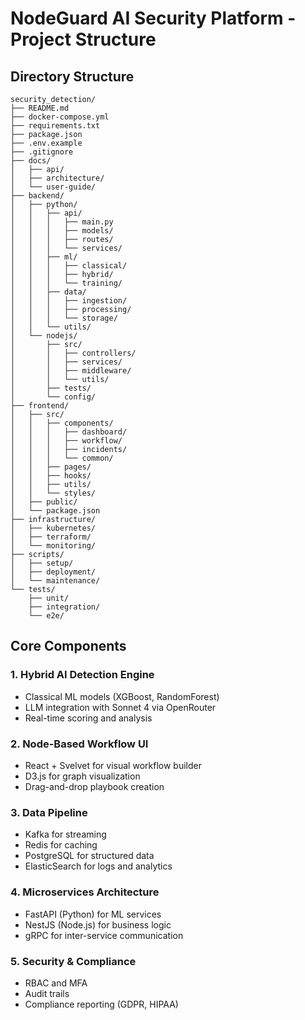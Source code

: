 # NodeGuard AI Security Platform - Project Structure

## Directory Structure

```
security_detection/
├── README.md
├── docker-compose.yml
├── requirements.txt
├── package.json
├── .env.example
├── .gitignore
├── docs/
│   ├── api/
│   ├── architecture/
│   └── user-guide/
├── backend/
│   ├── python/
│   │   ├── api/
│   │   │   ├── main.py
│   │   │   ├── models/
│   │   │   ├── routes/
│   │   │   └── services/
│   │   ├── ml/
│   │   │   ├── classical/
│   │   │   ├── hybrid/
│   │   │   └── training/
│   │   ├── data/
│   │   │   ├── ingestion/
│   │   │   ├── processing/
│   │   │   └── storage/
│   │   └── utils/
│   └── nodejs/
│       ├── src/
│       │   ├── controllers/
│       │   ├── services/
│       │   ├── middleware/
│       │   └── utils/
│       ├── tests/
│       └── config/
├── frontend/
│   ├── src/
│   │   ├── components/
│   │   │   ├── dashboard/
│   │   │   ├── workflow/
│   │   │   ├── incidents/
│   │   │   └── common/
│   │   ├── pages/
│   │   ├── hooks/
│   │   ├── utils/
│   │   └── styles/
│   ├── public/
│   └── package.json
├── infrastructure/
│   ├── kubernetes/
│   ├── terraform/
│   └── monitoring/
├── scripts/
│   ├── setup/
│   ├── deployment/
│   └── maintenance/
└── tests/
    ├── unit/
    ├── integration/
    └── e2e/
```

## Core Components

### 1. Hybrid AI Detection Engine
- Classical ML models (XGBoost, RandomForest)
- LLM integration with Sonnet 4 via OpenRouter
- Real-time scoring and analysis

### 2. Node-Based Workflow UI
- React + Svelvet for visual workflow builder
- D3.js for graph visualization
- Drag-and-drop playbook creation

### 3. Data Pipeline
- Kafka for streaming
- Redis for caching
- PostgreSQL for structured data
- ElasticSearch for logs and analytics

### 4. Microservices Architecture
- FastAPI (Python) for ML services
- NestJS (Node.js) for business logic
- gRPC for inter-service communication

### 5. Security & Compliance
- RBAC and MFA
- Audit trails
- Compliance reporting (GDPR, HIPAA)
